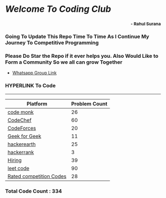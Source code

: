 # *Welcome To Coding Club*
### <div style='text-align:right'><sub> - Rahul Surana</sub></div>
### Going To Update This Repo Time To Time As I Continue My Journey To Competitive Programming
### Please Do Star the Repo if it ever helps you. Also Would Like to Form a Community So we all can grow Together
-  [ Whatsapp Group Link ](https://chat.whatsapp.com/FUV7H9SIBYKD3C5tgDluI6) 
### HYPERLINK To Code
***
| Platform  |  Problem Count |
| --------  |  ------------- |
|    [ code monk ](./code%20monk)     |      26    |
|    [ CodeChef ](./CodeChef)     |      60    |
|    [ CodeForces ](./CodeForces)     |      20    |
|    [ Geek for Geek ](./Geek%20for%20Geek)     |      11    |
|    [ hackerearth ](./hackerearth)     |      25    |
|    [ hackerrank ](./hackerrank)     |      3    |
|    [ Hiring ](./Hiring)     |      39    |
|    [ leet code ](./leet%20code)     |      90    |
|    [ Rated competition Codes ](./Rated%20competition%20Codes)     |      28    |
### Total Code Count : 334
